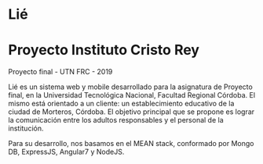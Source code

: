 # Lié
# Proyecto Instituto Cristo Rey
Proyecto final - UTN FRC - 2019

Lié es un sistema web y mobile desarrollado para la asignatura de Proyecto final, en la Universidad Tecnológica Nacional, Facultad Regional Córdoba. El mismo está orientado a un cliente: un establecimiento educativo de la ciudad de Morteros, Córdoba. El objetivo principal que se propone es lograr la comunicación entre los adultos responsables y el personal de la institución.

Para su desarrollo, nos basamos en el MEAN stack, conformado por Mongo DB, ExpressJS, Angular7 y NodeJS.
